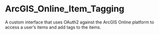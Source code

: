 # ArcGIS_Online_Item_Tagging
A custom interface that uses OAuth2 against the ArcGIS Online platform to access a user’s items and add tags to the items.
